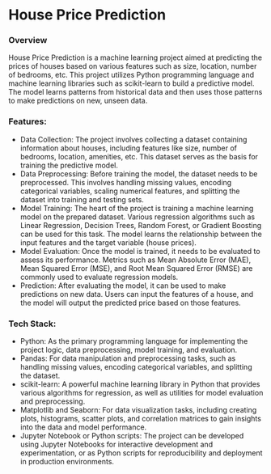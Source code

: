<h1>House Price Prediction</h1>

<h3>Overview</h3>
<p>House Price Prediction is a machine learning project aimed at predicting the prices of houses based on various features such as size, 
  location, number of bedrooms, etc. This project utilizes Python programming language and machine learning libraries such as scikit-learn 
  to build a predictive model. The model learns patterns from historical data and then uses those patterns to make predictions on new, unseen data.</p>

  <h3>Features:</h3>
  <ul>
    <li>Data Collection: The project involves collecting a dataset containing information about houses, including features like size, number of bedrooms, location, amenities, etc. This dataset serves as the basis for training the predictive model.</li>
    <li>Data Preprocessing: Before training the model, the dataset needs to be preprocessed. This involves handling missing values, encoding categorical variables, scaling numerical features, and splitting the dataset into training and testing sets.</li>
    <li>Model Training: The heart of the project is training a machine learning model on the prepared dataset. Various regression algorithms such as Linear Regression, Decision Trees, Random Forest, or Gradient Boosting can be used for this task. The model learns the relationship between the input features and the target variable (house prices).</li>
    <li>Model Evaluation: Once the model is trained, it needs to be evaluated to assess its performance. Metrics such as Mean Absolute Error (MAE), Mean Squared Error (MSE), and Root Mean Squared Error (RMSE) are commonly used to evaluate regression models.</li>
    <li>Prediction: After evaluating the model, it can be used to make predictions on new data. Users can input the features of a house, and the model will output the predicted price based on those features.</li>
  </ul>

  <h3>Tech Stack:</h3>
  <ul>
    <li>Python: As the primary programming language for implementing the project logic, data preprocessing, model training, and evaluation.</li>
    <li>Pandas: For data manipulation and preprocessing tasks, such as handling missing values, encoding categorical variables, and splitting the dataset.</li>
    <li>scikit-learn: A powerful machine learning library in Python that provides various algorithms for regression, as well as utilities for model evaluation and preprocessing.</li>
    <li>Matplotlib and Seaborn: For data visualization tasks, including creating plots, histograms, scatter plots, and correlation matrices to gain insights into the data and model performance.</li>
    <li>Jupyter Notebook or Python scripts: The project can be developed using Jupyter Notebooks for interactive development and experimentation, or as Python scripts for reproducibility and deployment in production environments.</li>
  </ul>
